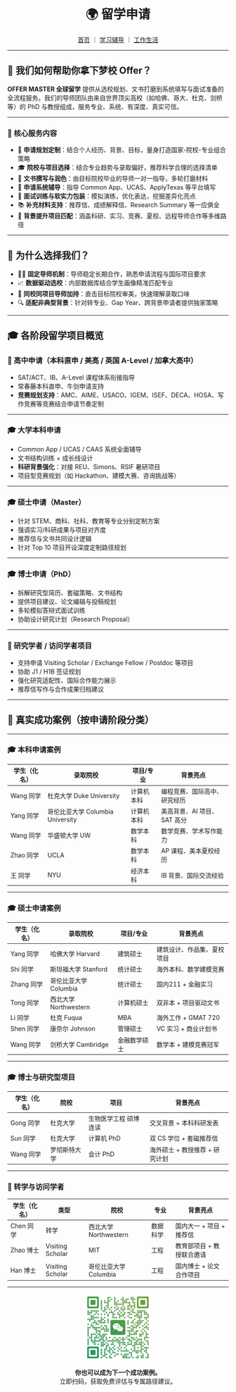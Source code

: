 <h1 align="center">🌍 留学申请</h1>

<p align="center">
  <a href="/index.html">首页</a> ｜ 
  <a href="/study.html">学习辅导</a> ｜ 
  <a href="/life.html">工作生活</a>
</p>

---

## 🌟 我们如何帮助你拿下梦校 Offer？

**OFFER MASTER 全球留学** 提供从选校规划、文书打磨到系统填写与面试准备的全流程服务。我们的导师团队由来自世界顶尖高校（如哈佛、哥大、杜克、剑桥等）的 PhD 与教授组成，服务专业、系统、有深度、真实可信。

---

### 🎯 核心服务内容

- 📌 **申请规划定制**：结合个人经历、背景、目标，量身打造国家-院校-专业组合策略  
- 🎓 **院校与项目选择**：结合专业趋势与录取偏好，推荐科学合理的选择清单  
- 📝 **文书撰写与润色**：由目标院校毕业的导师一对一指导，多轮打磨材料  
- 💼 **申请系统辅导**：指导 Common App、UCAS、ApplyTexas 等平台填写  
- 🎤 **面试训练与软实力包装**：模拟演练，优化表达，挖掘差异化亮点  
- 📚 **补充材料支持**：推荐信、成绩解释信、Research Summary 等一应俱全  
- 🚀 **背景提升项目匹配**：涵盖科研、实习、竞赛、夏校、远程导师合作等多维路径  

---

## 🧠 为什么选择我们？

- 👨‍🏫 **固定导师机制**：导师稳定长期合作，熟悉申请流程与国际项目要求  
- 📈 **数据驱动选校**：内部数据库结合学生画像精准匹配专业  
- 💬 **同校同项目导师加持**：直击目标院校审美，快速理解录取口味  
- 🔍 **适配非典型背景**：针对转专业、Gap Year、跨背景申请者提供独家策略  

---

## 🎓 各阶段留学项目概览

### 🏫 高中申请（本科直申 / 美高 / 英国 A-Level / 加拿大高中）

- SAT/ACT、IB、A-Level 课程体系衔接指导  
- 常春藤本科直申、牛剑申请支持  
- **竞赛规划支持**：AMC、AIME、USACO、IGEM、ISEF、DECA、HOSA、写作竞赛等竞赛结合申请节奏定制

---

### 🎓 大学本科申请

- Common App / UCAS / CAAS 系统全面辅导  
- 文书结构训练 + 成长线设计  
- **科研背景强化**：对接 REU、Simons、RSIF 暑研项目  
- 项目型竞赛规划（如 Hackathon、建模大赛、咨询挑战等）

---

### 🎓 硕士申请（Master）

- 针对 STEM、商科、社科、教育等专业分别定制方案  
- 强调实习/科研成果与项目对齐度  
- 推荐信与文书共同设计逻辑  
- 针对 Top 10 项目开设深度定制路径规划  

---

### 🎓 博士申请（PhD）

- 拆解研究型简历、套磁策略、文书结构  
- 提供项目建议、论文编辑与投稿规划  
- 多轮模拟答辩式面试训练  
- 协助设计研究计划（Research Proposal）

---

### 🧪 研究学者 / 访问学者项目

- 支持申请 Visiting Scholar / Exchange Fellow / Postdoc 等项目  
- 协助 J1 / H1B 签证规划  
- 强化研究适配性、国际合作能力展示  
- 推荐信写作与合作成果归档建议  

---

## 🎉 真实成功案例（按申请阶段分类）

---

### 🎓 本科申请案例

| 学生（化名） | 录取院校 | 项目/专业 | 背景亮点 |
|--------------|----------|-----------|-----------|
| Wang 同学    | 杜克大学 Duke University | 计算机本科 | 编程竞赛、国际高中、研究经历 |
| Yang 同学    | 哥伦比亚大学 Columbia University | 计算机本科 | 美高背景、AI 项目、SAT 高分 |
| Wang 同学    | 华盛顿大学 UW | 数学本科 | 数学竞赛、学术写作能力 |
| Zhao 同学    | UCLA | 数学本科 | AP 课程、美本夏校经历 |
| 王 同学       | NYU | 经济本科 | IB 背景、国际交流经验 |

---

### 🎓 硕士申请案例

| 学生（化名） | 录取院校 | 项目/专业 | 背景亮点 |
|--------------|----------|-----------|-----------|
| Yang 同学    | 哈佛大学 Harvard | 建筑硕士 | 建筑设计、作品集、夏校项目 |
| Shi 同学     | 斯坦福大学 Stanford | 统计硕士 | 海外本科、数学建模竞赛 |
| Zhang 同学   | 哥伦比亚大学 Columbia | 统计硕士 | 国内211 + 金融实习 |
| Tong 同学    | 西北大学 Northwestern | 计算机硕士 | 双非本 + 项目驱动文书 |
| Li 同学      | 杜克 Fuqua | MBA | 海外工作 + GMAT 720 |
| Shen 同学    | 康奈尔 Johnson | 管理硕士 | VC 实习 + 商业计划书 |
| Wang 同学    | 剑桥大学 Cambridge | 金融数学硕士 | 数学本 + 建模竞赛冠军 |

---

### 🎓 博士与研究型项目

| 学生（化名） | 院校 | 项目 | 背景亮点 |
|--------------|------|------|----------|
| Gong 同学     | 杜克大学 | 生物医学工程 硕博连读 | 交叉背景 + 本科科研发表 |
| Sun 同学      | 杜克大学 | 计算机 PhD | 双 CS 学位 + 套磁推荐信 |
| Wang 同学     | 罗彻斯特大学 | 会计 PhD | 海外硕士 + 教授推荐 + 研究计划 |

---

### 🔄 转学与访问学者

| 学生（化名） | 类型 | 院校 | 专业 | 背景亮点 |
|--------------|------|------|------|-----------|
| Chen 同学     | 转学 | 西北大学 Northwestern | 数据科学 | 国内大一 + 项目 + 推荐信 |
| Zhao 博士     | Visiting Scholar | MIT | 工程 | 教育部项目 + 教授联合邀请 |
| Han 博士      | Visiting Scholar | 哥伦比亚大学 Columbia | 工程 | 国内博士 + 论文合作项目 |

---

<p align="center">
  <img src="/images/vx.png" alt="微信二维码" width="150" />
</p>

<p align="center"><strong>你也可以成为下一个成功案例。</strong><br>
立即扫码，获取免费评估与专属路径建议。</p>
